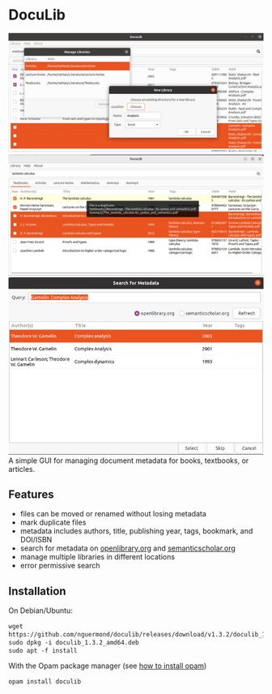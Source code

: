 # DocuLib
![screenshot-1.png](https://github.com/nguermond/doculib/blob/screenshots/screenshots/screenshot-1.png)
![screenshot-4.png](https://github.com/nguermond/doculib/blob/screenshots/screenshots/screenshot-4.png)
![screenshot-1.png](https://github.com/nguermond/doculib/blob/screenshots/screenshots/screenshot-3.png)
A simple GUI for managing document metadata for books, textbooks, or articles.

## Features
* files can be moved or renamed without losing metadata
* mark duplicate files
* metadata includes authors, title, publishing year, tags, bookmark, and DOI/ISBN
* search for metadata on [openlibrary.org](https://openlibrary.org/) and [semanticscholar.org](https://www.semanticscholar.org/)
* manage multiple libraries in different locations
* error permissive search

## Installation
On Debian/Ubuntu:
```
wget https://github.com/nguermond/doculib/releases/download/v1.3.2/doculib_1.3.2_amd64.deb
sudo dpkg -i doculib_1.3.2_amd64.deb
sudo apt -f install
```

With the Opam package manager (see [how to install opam](https://opam.ocaml.org/doc/Install.html))
```
opam install doculib
```
